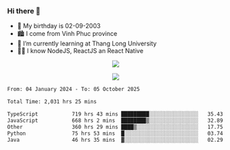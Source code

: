### Hi there 👋
- 🎂 My birthday is 02-09-2003
- 🏙️ I come from Vinh Phuc province
- 🌱 I’m currently learning at Thang Long University
- 🧑‍💻 I know NodeJS, ReactJS an React Native
<p align="center"><img src="https://github-readme-stats.vercel.app/api?username=tmquang0209&show_icons=true&theme=gradient"></p>
<p align="center"><img src="https://github-readme-stats.vercel.app/api/top-langs/?username=tmquang0209&hide=scss,css&langs_count=10"></p>
<!--START_SECTION:waka-->

```txt
From: 04 January 2024 - To: 05 October 2025

Total Time: 2,031 hrs 25 mins

TypeScript           719 hrs 43 mins █████████░░░░░░░░░░░░░░░░   35.43 %
JavaScript           668 hrs 2 mins  ████████▒░░░░░░░░░░░░░░░░   32.89 %
Other                360 hrs 29 mins ████▒░░░░░░░░░░░░░░░░░░░░   17.75 %
Python               75 hrs 53 mins  █░░░░░░░░░░░░░░░░░░░░░░░░   03.74 %
Java                 46 hrs 35 mins  ▓░░░░░░░░░░░░░░░░░░░░░░░░   02.29 %
```

<!--END_SECTION:waka-->
